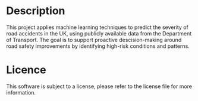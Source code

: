 # Description
This project applies machine learning techniques to predict the severity of road accidents in the UK, using publicly available data from the Department of Transport. The goal is to support proactive descision-making around road safety improvements by identifying high-risk conditions and patterns.

# Licence
This software is subject to a license, please refer to the license file for more information.
